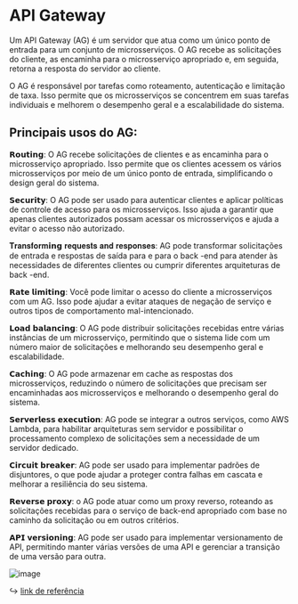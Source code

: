 # API Gateway

Um API Gateway (AG) é um servidor que atua como um único ponto de entrada para um conjunto de microsserviços. O AG recebe as solicitações do cliente, as encaminha para o microsserviço apropriado e, em seguida, retorna a resposta do servidor ao cliente.

O AG é responsável por tarefas como roteamento, autenticação e limitação de taxa. Isso permite que os microsserviços se concentrem em suas tarefas individuais e melhorem o desempenho geral e a escalabilidade do sistema.

## Principais usos do AG:

𝗥𝗼𝘂𝘁𝗶𝗻𝗴: O AG recebe solicitações de clientes e as encaminha para o microsserviço apropriado. Isso permite que os clientes acessem os vários microsserviços por meio de um único ponto de entrada, simplificando o design geral do sistema.

𝗦𝗲𝗰𝘂𝗿𝗶𝘁𝘆: O AG pode ser usado para autenticar clientes e aplicar políticas de controle de acesso para os microsserviços. Isso ajuda a garantir que apenas clientes autorizados possam acessar os microsserviços e ajuda a evitar o acesso não autorizado.

𝐓𝐫𝐚𝐧𝐬𝐟𝐨𝐫𝐦𝗶𝗻𝗴 𝐫𝐞𝐪𝐮𝐞𝐬𝐭𝐬 𝐚𝐧𝐝 𝐫𝐞𝐬𝐩𝐨𝐧𝐬𝐞𝐬: AG pode transformar solicitações de entrada e respostas de saída para e para o back -end para atender às necessidades de diferentes clientes ou cumprir diferentes arquiteturas de back -end.

𝗥𝗮𝘁𝗲 𝗹𝗶𝗺𝗶𝘁𝗶𝗻𝗴: Você pode limitar o acesso do cliente a microsserviços com um AG. Isso pode ajudar a evitar ataques de negação de serviço e outros tipos de comportamento mal-intencionado.

𝗟𝗼𝗮𝗱 𝗯𝗮𝗹𝗮𝗻𝗰𝗶𝗻𝗴: O AG pode distribuir solicitações recebidas entre várias instâncias de um microsserviço, permitindo que o sistema lide com um número maior de solicitações e melhorando seu desempenho geral e escalabilidade.

𝗖𝗮𝗰𝗵𝗶𝗻𝗴: O AG pode armazenar em cache as respostas dos microsserviços, reduzindo o número de solicitações que precisam ser encaminhadas aos microsserviços e melhorando o desempenho geral do sistema.

𝗦𝗲𝗿𝘃𝗲𝗿𝗹𝗲𝘀𝘀 𝗲𝘅𝗲𝗰𝘂𝘁𝗶𝗼𝗻: AG pode se integrar a outros serviços, como AWS Lambda, para habilitar arquiteturas sem servidor e possibilitar o processamento complexo de solicitações sem a necessidade de um servidor dedicado.

𝗖𝗶𝗿𝗰𝘂𝗶𝘁 𝗯𝗿𝗲𝗮𝗸𝗲𝗿: AG pode ser usado para implementar padrões de disjuntores, o que pode ajudar a proteger contra falhas em cascata e melhorar a resiliência do seu sistema.

𝗥𝗲𝘃𝗲𝗿𝘀𝗲 𝗽𝗿𝗼𝘅𝘆: o AG pode atuar como um proxy reverso, roteando as solicitações recebidas para o serviço de back-end apropriado com base no caminho da solicitação ou em outros critérios.

𝗔𝗣𝗜 𝘃𝗲𝗿𝘀𝗶𝗼𝗻𝗶𝗻𝗴: AG pode ser usado para implementar versionamento de API, permitindo manter várias versões de uma API e gerenciar a transição de uma versão para outra.

![image](https://user-images.githubusercontent.com/24658433/226021584-8983b961-ca3c-4ee0-93c9-26f98c1ded40.png)

:arrow_right_hook: [link de referência](https://www.linkedin.com/posts/lgertel_microsserviaexos-activity-7027471565264928768-ntld?utm_source=share&utm_medium=member_desktop)
